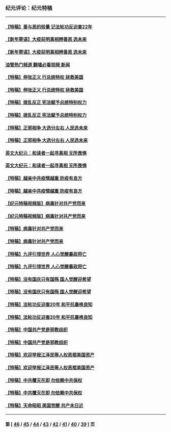 ### 纪元评论：纪元特稿
---
#### [【特稿】善与恶的较量 记法轮功反迫害22年](../../pages/nsc424/n13086597.md?10010330) 
#### [【新年寄语】大疫前明真相辨善恶 选未来](../../pages/nsc424/n12660855.md?10010330) 
#### [【新年寄语】大疫前明真相辨善恶 选未来](../../pages/nsc424/n12660855.md?10010330) 
#### [油管热门频道 翻墙必看视频 新闻](ok?10010330)
#### [【特稿】伸张正义 行总统特权 拯救美国](../../pages/nsc424/n12616806.md?10010330) 
#### [【特稿】伸张正义 行总统特权 拯救美国](../../pages/nsc424/n12616806.md?10010330) 
#### [【特稿】拨乱反正 宪法赋予总统特别权力](../../pages/nsc424/n12598306.md?10010330) 
#### [【特稿】拨乱反正 宪法赋予总统特别权力](../../pages/nsc424/n12598306.md?10010330) 
#### [【特稿】正邪相争 大选分左右 人民选未来](../../pages/nsc424/n12545208.md?10010330) 
#### [【特稿】正邪相争 大选分左右 人民选未来](../../pages/nsc424/n12545208.md?10010330) 
#### [英文大纪元：和读者一起寻真相 无所畏惧](../../pages/nsc424/n12542027.md?10010330) 
#### [英文大纪元：和读者一起寻真相 无所畏惧](../../pages/nsc424/n12542027.md?10010330) 
#### [【特稿】越亲中共疫情越重 防疫有良方](../../pages/nsc424/n12042989.md?10010330) 
#### [【特稿】越亲中共疫情越重 防疫有良方](../../pages/nsc424/n12042989.md?10010330) 
#### [【纪元特稿视频版】病毒针对共产党而来](../../pages/nsc424/n11977328.md?10010330) 
#### [【纪元特稿视频版】病毒针对共产党而来](../../pages/nsc424/n11977328.md?10010330) 
#### [【特稿】病毒针对共产党而来](../../pages/nsc424/n11928818.md?10010330) 
#### [【特稿】病毒针对共产党而来](../../pages/nsc424/n11928818.md?10010330) 
#### [【特稿】九评引领世界 人心觉醒暴政将亡](../../pages/nsc424/n11660496.md?10010330) 
#### [【特稿】九评引领世界 人心觉醒暴政将亡](../../pages/nsc424/n11660496.md?10010330) 
#### [【特稿】没有国庆只有国殇 国人觉醒迎希望](../../pages/nsc424/n11549354.md?10010330) 
#### [【特稿】没有国庆只有国殇 国人觉醒迎希望](../../pages/nsc424/n11549354.md?10010330) 
#### [【特稿】法轮功反迫害20年 和平抗暴唤良知](../../pages/nsc424/n11389135.md?10010330) 
#### [【特稿】法轮功反迫害20年 和平抗暴唤良知](../../pages/nsc424/n11389135.md?10010330) 
#### [【特稿】中国共产党是邪教组织](../../pages/nsc424/n11355551.md?10010330) 
#### [【特稿】中国共产党是邪教组织](../../pages/nsc424/n11355551.md?10010330) 
#### [【特稿】欢迎举报江泽民等人权恶棍美国资产](../../pages/nsc424/n11303040.md?10010330) 
#### [【特稿】欢迎举报江泽民等人权恶棍美国资产](../../pages/nsc424/n11303040.md?10010330) 
#### [【特稿】中共覆灭在即 勿依赖中共保权](../../pages/nsc424/n11278510.md?10010330) 
#### [【特稿】中共覆灭在即 勿依赖中共保权](../../pages/nsc424/n11278510.md?10010330) 
#### [【特稿】天命昭昭 美国觉醒 共产末日近](../../pages/nsc424/n11150259.md?10010330) 

---
#### 第 [ [46](./46.md?10010330) / [45](./45.md?10010330) / [44](./44.md?10010330) / [43](./43.md?10010330) / [42](./42.md?10010330) / [41](./41.md?10010330) / [40](./40.md?10010330) / [39](./39.md?10010330) ] 页
